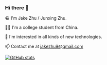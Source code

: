 ### Hi there 👋

😀 I'm Jake Zhu / Junxing Zhu.

🙋‍♂️ I'm a college student from China.

🌱 I'm interested in all kinds of new technologies.

📫 Contact me at jakezhu9@gmail.com


[![GitHub stats](https://github-readme-stats.vercel.app/api?username=jakezhu9)](https://github.com/anuraghazra/github-readme-stats)
